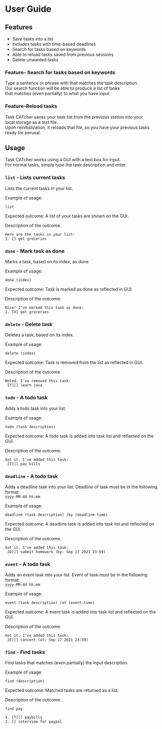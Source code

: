 # User Guide

## Features 
* Save tasks into a list
* Includes tasks with time-based deadlines
* Search for tasks based on keywords
* Able to reload tasks saved from previous sessions
* Delete unwanted tasks

### Feature- Search for tasks based on keywords
Type a sentence or phrase with that matches the task description.<br /> 
Our search function will be able to produce a list of tasks<br /> 
that matches (even partially) to what you have input.

### Feature-Reload tasks
Task CATcher saves your task list from the previous station into your<br />
local storage as a text file.<br />
Upon reinitialization, it reloads that file, so you have your previous tasks<br/>
ready for perusal. 

## Usage
Task CATcher works using a GUI with a text box for input.<br />
For normal tasks, simply type the task description and enter.

### `list` - Lists current tasks
Lists the current tasks in your list.

Example of usage: 

`list`

Expected outcome: A list of your tasks are shown on the GUI. 

Description of the outcome.

```
Here are the tasks in your list:
1. [] get groceries
```

### `done` - Mark task as done
Marks a task, based on its index, as done.

Example of usage:

`done (index)`

Expected outcome: Task is marked as done as reflected in GUI.

Description of the outcome.

```
Nice! I've marked this task as done:
1. [X] get groceries
```

### `delete` - Delete task
Deletes a task, based on its index.

Example of usage:

`delete (index)`

Expected outcome: Task is removed from the list as reflected in GUI.

Description of the outcome.
```
Noted. I've removed this task:
 [T][] learn java
```

### `todo` - A todo task
Adds a todo task into your list.

Example of usage:

`todo (task description)`

Expected outcome: A todo task is added into task list and reflected on the GUI.

Description of the outcome.

```
Got it. I've added this task:
 [T][] pay bills
```

### `deadline` - A todo task
Adds a deadline task into your list.
Deadline of task must be in the following format:<br />
`yyyy-MM-dd hh:mm`

Example of usage:

`deadline (task description) /by (deadline-time)`

Expected outcome: A deadline task is added into task list and reflected on the GUI.

Description of the outcome.

```
Got it. I've added this task:
 [D][] submit homework (by: Sep 17 2021 23:59)
```

### `event` - A todo task
Adds an event task into your list.
Event of task must be in the following format:<br />
`yyyy-MM-dd hh:mm`

Example of usage:

`event (task description) /at (event-time)`

Expected outcome: A event task is added into task list and reflected on the GUI.

Description of the outcome.

```
Got it. I've added this task:
 [E][] concert (at: Sep 17 2021 23:59)
```

### `find` - Find tasks
Find tasks that matches (even partially) the input description.

Example of usage:

`find (description)`

Expected outcome: Matched tasks are returned as a list.

Description of the outcome.

```
find pay 
```

```
1. [T][] paybills
2. [] interview for paypal
```